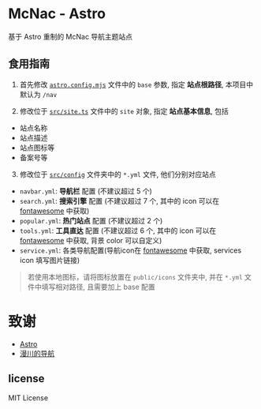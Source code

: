 # McNac - Astro

基于 Astro 重制的 McNac 导航主题站点


## 食用指南

1. 首先修改 [`astro.config.mjs`](astro.config.mjs) 文件中的 `base` 参数, 指定 **站点根路径**, 本项目中默认为 `/nav`

2. 修改位于 [`src/site.ts`](/src/site.ts) 文件中的 `site` 对象, 指定 **站点基本信息**, 包括
 - 站点名称
 - 站点描述
 - 站点图标等
 - 备案号等

3. 修改位于 [`src/config`](/src/config) 文件夹中的 `*.yml` 文件, 他们分别对应站点
 - `navbar.yml`: **导航栏** 配置    (不建议超过 5 个)
 - `search.yml`: **搜索引擎** 配置  (不建议超过 7 个, 其中的 icon 可以在 [fontawesome](https://fontawesome.com/) 中获取)
 - `popular.yml`: **热门站点** 配置 (不建议超过 2 个)
 - `tools.yml`: **工具直达** 配置   (不建议超过 6 个, 其中的 icon 可以在 [fontawesome](https://fontawesome.com/) 中获取, 背景 color 可以自定义)
 - `service.yml`: 各类导航配置(导航icon在 [fontawesome](https://fontawesome.com/) 中获取, services icon 填写图片链接)

> 若使用本地图标，请将图标放置在 `public/icons` 文件夹中, 并在 `*.yml` 文件中填写相对路径, 且需要加上 base 配置


# 致谢

- [Astro](https://astro.build/)
- [漫川的导航](https://nav.mancs.cn/)

## license

MIT License